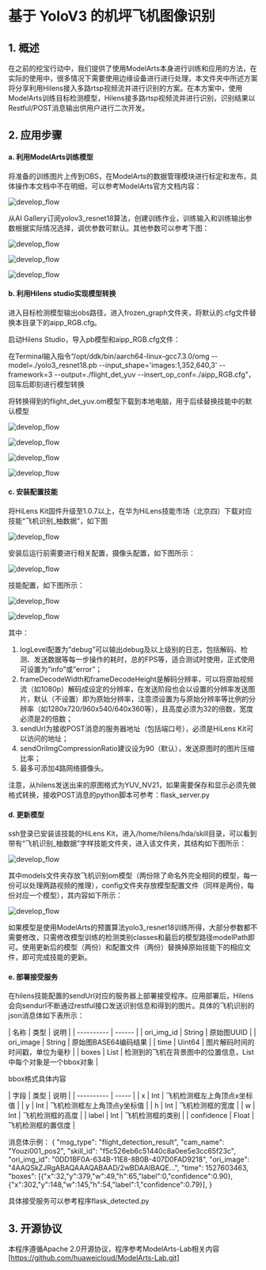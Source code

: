 
# 基于 YoloV3 的机坪飞机图像识别

## 1. 概述

在之前的挖宝行动中，我们提供了使用ModelArts本身进行训练和应用的方法，在实际的使用中，很多情况下需要使用边缘设备进行进行处理，本文件夹中所述方案将分享利用Hilens接入多路rtsp视频流并进行识别的方案。在本方案中，使用ModelArts训练目标检测模型，Hilens接多路rtsp视频流并进行识别，识别结果以Restful/POST消息输出供用户进行二次开发。

## 2. 应用步骤

#### a. 利用ModelArts训练模型

将准备的训练图片上传到OBS，在ModelArts的数据管理模块进行标定和发布，具体操作本文档中不在明细，可以参考ModelArts官方文档内容：

![develop_flow](./md_img/obs.png)

从AI Gallery订阅yolov3_resnet18算法，创建训练作业，训练输入和训练输出参数根据实际情况选择，调优参数可默认。其他参数可以参考下图：

![develop_flow](./md_img/train_0.png)

![develop_flow](./md_img/train_1.png)

![develop_flow](./md_img/train_2.png)

#### b. 利用Hilens studio实现模型转换

进入目标检测模型输出obs路径，进入frozen_graph文件夹，将默认的.cfg文件替换本目录下的aipp_RGB.cfg。

启动Hilens Studio，导入pb模型和aipp_RGB.cfg文件：

在Terminal输入指令“/opt/ddk/bin/aarch64-linux-gcc7.3.0/omg --model=./yolo3_resnet18.pb --input_shape='images:1,352,640,3' --framework=3 --output=./flight_det_yuv --insert_op_conf=./aipp_RGB.cfg”，回车后即刻进行模型转换

将转换得到的flight_det_yuv.om模型下载到本地电脑，用于后续替换技能中的默认模型

![develop_flow](./md_img/convert_0.png)

![develop_flow](./md_img/convert_1.png)

![develop_flow](./md_img/convert_2.png)

![develop_flow](./md_img/convert_3.png)

#### c. 安装配置技能

将HiLens Kit固件升级至1.0.7以上，在华为HiLens技能市场（北京四）下载对应技能“飞机识别_柚数据”，如下图

![develop_flow](./md_img/skill.png)

安装后运行前需要进行相关配置，摄像头配置，如下图所示：

![develop_flow](./md_img/len_cfg.png)

技能配置，如下图所示：

![develop_flow](./md_img/skill_cfg_0.png)

![develop_flow](./md_img/skill_cfg_1.png)

其中：
1. logLevel配置为”debug”可以输出debug及以上级别的日志，包括解码、检测、发送数据等每一步操作的耗时，总的FPS等，适合测试时使用，正式使用可设置为”info”或”error”；
2. frameDecodeWidth和frameDecodeHeight是解码分辨率，可以将原始视频流（如1080p）解码成设定的分辨率，在发送阶段也会以设置的分辨率发送图片，默认（不设置）即为原始分辨率，注意须设置为与原始分辨率等比例的分辨率（如1280x720/960x540/640x360等），且高度必须为32的倍数，宽度必须是2的倍数；
3. sendUrl为接收POST消息的服务器地址（包括端口号），必须是HiLens Kit可以访问的地址；
4. sendOriImgCompressionRatio建议设为90（默认），发送原图时的图片压缩比率；
5. 最多可添加4路网络摄像头。

注意，从hilens发送出来的原图格式为YUV_NV21，如果需要保存和显示必须先做格式转换，接收POST消息的python脚本可参考：flask_server.py

#### d. 更新模型

ssh登录已安装该技能的HiLens Kit，进入/home/hilens/hda/skill目录，可以看到带有“飞机识别_柚数据”字样技能文件夹，进入该文件夹，其结构如下图所示：

![develop_flow](./md_img/update_0.png)

其中models文件夹存放飞机识别om模型（两份除了命名外完全相同的模型，每一份可以处理两路视频的推理），config文件夹存放模型配置文件（同样是两份，每份对应一个模型），其内容如下所示：

![develop_flow](./md_img/update_1.png)

如果模型是使用ModelArts的预置算法yolo3_resnet18训练所得，大部分参数都不需要修改，只需修改模型训练的检测类别classes和最后的模型路径modelPath即可。使用更新后的模型（两份）和配置文件（两份）替换掉原始技能下的相应文件，即可完成技能的更新。

#### e. 部署接受服务

在hilens技能配置的sendUrl对应的服务器上部署接受程序。应用部署后，Hilens会向sendurl不断通过restful接口发送识别信息和得到的图片。具体的飞机识别的json消息体如下表所示：

| 名称       | 类型   | 说明                                                           |
| ---------- | ------ |
| ori_img_id | String | 原始图UUID                                                     |
| ori_image  | String | 原始图BASE64编码结果                                           |
| time       | Uint64 | 图片解码时间的时间戳，单位为毫秒                               |
| boxes      | List   | 检测到的飞机在背景图中的位置信息，List中每个对象是一个bbox对象 |

bbox格式具体内容

| 字段       | 类型  | 说明                        |
| ---------- | ----- |
| x          | Int   | 飞机检测框左上角顶点x坐标值 |
| y          | Int   | 飞机检测框左上角顶点y坐标值 |
| h          | Int   | 飞机检测框的宽度            |
| w          | Int   | 飞机检测框的高度            |
| label      | Int   | 飞机检测框的类别            |
| confidence | Float | 飞机检测框的置信度          |

消息体示例：
{ 
  "msg_type": "flight_detection_result",
  "cam_name": "Youzi001_pos2",
  "skill_id": "f5c526eb6c51440c8a0ee5e3cc65f23c",
	"ori_img_id": "0DD1BF0A-634B-11E8-8B0B-407D0FAD9218",
	"ori_image": "4AAQSkZJRgABAQAAAQABAAD/2wBDAAIBAQE...",
	"time": 1527603463,
	"boxes": [{"x":32,"y":379,"w":49,"h":65,"label":0,"confidence":0.90},{"x":302,"y":148,"w":145,"h":54,"label":1,"confidence":0.79}],
}

具体接受服务可以参考程序flask_detected.py


## 3. 开源协议

本程序遵循Apache 2.0开源协议，程序参考ModelArts-Lab相关内容[https://github.com/huaweicloud/ModelArts-Lab.git]
